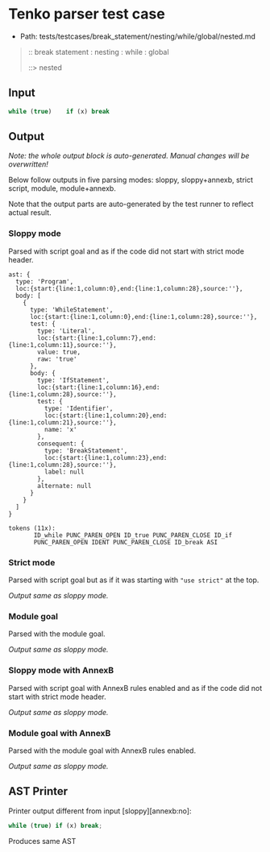 # Tenko parser test case

- Path: tests/testcases/break_statement/nesting/while/global/nested.md

> :: break statement : nesting : while : global
>
> ::> nested

## Input

`````js
while (true)    if (x) break
`````

## Output

_Note: the whole output block is auto-generated. Manual changes will be overwritten!_

Below follow outputs in five parsing modes: sloppy, sloppy+annexb, strict script, module, module+annexb.

Note that the output parts are auto-generated by the test runner to reflect actual result.

### Sloppy mode

Parsed with script goal and as if the code did not start with strict mode header.

`````
ast: {
  type: 'Program',
  loc:{start:{line:1,column:0},end:{line:1,column:28},source:''},
  body: [
    {
      type: 'WhileStatement',
      loc:{start:{line:1,column:0},end:{line:1,column:28},source:''},
      test: {
        type: 'Literal',
        loc:{start:{line:1,column:7},end:{line:1,column:11},source:''},
        value: true,
        raw: 'true'
      },
      body: {
        type: 'IfStatement',
        loc:{start:{line:1,column:16},end:{line:1,column:28},source:''},
        test: {
          type: 'Identifier',
          loc:{start:{line:1,column:20},end:{line:1,column:21},source:''},
          name: 'x'
        },
        consequent: {
          type: 'BreakStatement',
          loc:{start:{line:1,column:23},end:{line:1,column:28},source:''},
          label: null
        },
        alternate: null
      }
    }
  ]
}

tokens (11x):
       ID_while PUNC_PAREN_OPEN ID_true PUNC_PAREN_CLOSE ID_if
       PUNC_PAREN_OPEN IDENT PUNC_PAREN_CLOSE ID_break ASI
`````

### Strict mode

Parsed with script goal but as if it was starting with `"use strict"` at the top.

_Output same as sloppy mode._

### Module goal

Parsed with the module goal.

_Output same as sloppy mode._

### Sloppy mode with AnnexB

Parsed with script goal with AnnexB rules enabled and as if the code did not start with strict mode header.

_Output same as sloppy mode._

### Module goal with AnnexB

Parsed with the module goal with AnnexB rules enabled.

_Output same as sloppy mode._

## AST Printer

Printer output different from input [sloppy][annexb:no]:

````js
while (true) if (x) break;
````

Produces same AST
